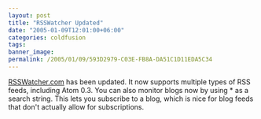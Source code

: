 ```yaml
---
layout: post
title: "RSSWatcher Updated"
date: "2005-01-09T12:01:00+06:00"
categories: coldfusion 
tags: 
banner_image: 
permalink: /2005/01/09/593D2979-C03E-FB8A-DA51C1D11EDA5C34
---
```


<a href="http://www.rsswatcher.com">RSSWatcher.com</a> has been updated. It now supports multiple types of RSS feeds, including Atom 0.3. You can also monitor blogs now by using * as a search string. This lets you subscribe to a blog, which is nice for blog feeds that don't actually allow for subscriptions.